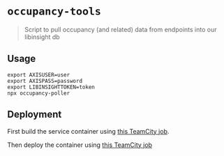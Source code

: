 # `occupancy-tools`

> Script to pull occupancy (and related) data from endpoints into our libinsight db 

## Usage

```
export AXISUSER=user
export AXISPASS=password
export LIBINSIGHTTOKEN=token
npx occupancy-poller
```

## Deployment

First build the service container using [this TeamCity job](https://teamcity.lib.virginia.edu/buildConfiguration/OccupancyService_BuildImage#all-projects).

Then deploy the container using [this TeamCity job](https://teamcity.lib.virginia.edu/buildConfiguration/OccupancyService_ProductionDeploy#all-projects)
